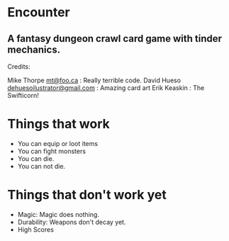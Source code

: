# Encounter

## A fantasy dungeon crawl card game with tinder mechanics.

Credits:

Mike Thorpe <mt@foo.ca> : Really terrible code.
David Hueso <dehuesoilustrator@gmail.com> : Amazing card art
Erik Keaskin : The Swifticorn!

# Things that work

- You can equip or loot items
- You can fight monsters
- You can die.
- You can not die.

# Things that don't work yet

- Magic: Magic does nothing.
- Durability: Weapons don't decay yet.
- High Scores
